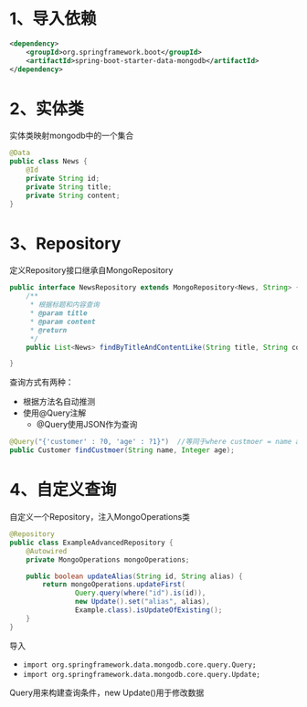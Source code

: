 # 1、导入依赖

```xml
<dependency>
    <groupId>org.springframework.boot</groupId>
    <artifactId>spring-boot-starter-data-mongodb</artifactId>
</dependency>
```

# 2、实体类

实体类映射mongodb中的一个集合

```java
@Data
public class News {
    @Id
    private String id;
    private String title;
    private String content;
}
```

# 3、Repository

定义Repository接口继承自MongoRepository

```java
public interface NewsRepository extends MongoRepository<News, String> {
    /**
     * 根据标题和内容查询
     * @param title
     * @param content
     * @return
     */
    public List<News> findByTitleAndContentLike(String title, String content);

}
```

查询方式有两种：

* 根据方法名自动推测
* 使用@Query注解
  - @Query使用JSON作为查询

```java
@Query("{'customer' : ?0, 'age' : ?1}")  //等同于where custmoer = name and age = 30
public Customer findCustmoer(String name, Integer age);
```

# 4、自定义查询

自定义一个Repository，注入MongoOperations类

```java
@Repository
public class ExampleAdvancedRepository {
    @Autowired
    private MongoOperations mongoOperations;

    public boolean updateAlias(String id, String alias) {
        return mongoOperations.updateFirst(
                Query.query(where("id").is(id)),
                new Update().set("alias", alias),
                Example.class).isUpdateOfExisting();
    }
}
```

导入

* `import org.springframework.data.mongodb.core.query.Query;`
* `import org.springframework.data.mongodb.core.query.Update;`

Query用来构建查询条件，new Update()用于修改数据

